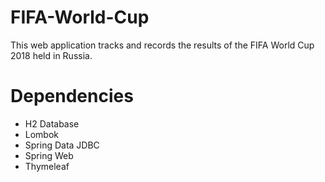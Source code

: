 # FIFA-World-Cup
This web application tracks and records the results of the FIFA World Cup 2018 held in Russia. 

# Dependencies
- H2 Database
- Lombok
- Spring Data JDBC
- Spring Web
- Thymeleaf
